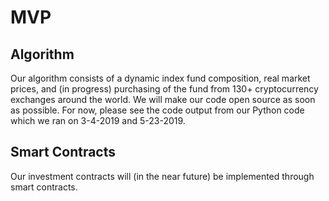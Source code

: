 # MVP

## Algorithm
Our algorithm consists of a dynamic index fund composition, real market prices, and (in progress) purchasing of the fund from 130+ cryptocurrency exchanges around the world. We will make our code open source as soon as possible. For now, please see the code output from our Python code which we ran on 3-4-2019 and 5-23-2019.

## Smart Contracts
Our investment contracts will (in the near future) be implemented through smart contracts. 

